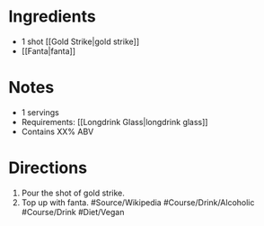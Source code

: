 # Ingredients
- 1 shot [[Gold Strike|gold strike]]
- [[Fanta|fanta]]
# Notes
- 1 servings
- Requirements: [[Longdrink Glass|longdrink glass]]
- Contains XX% ABV
# Directions
1. Pour the shot of gold strike.
2. Top up with fanta.
 #Source/Wikipedia #Course/Drink/Alcoholic #Course/Drink #Diet/Vegan  